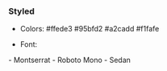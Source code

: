 ### Styled

- Colors:
  #ffede3
  #95bfd2
  #a2cadd
  #f1fafe

- Font:
<link href="https://fonts.googleapis.com/css2?family=Montserrat:ital,wght@0,100..900;1,100..900&family=Roboto+Mono:ital,wght@0,100..700;1,100..700&family=Sedan:ital@0;1&display=swap" rel="stylesheet">
- Montserrat
- Roboto Mono
- Sedan
